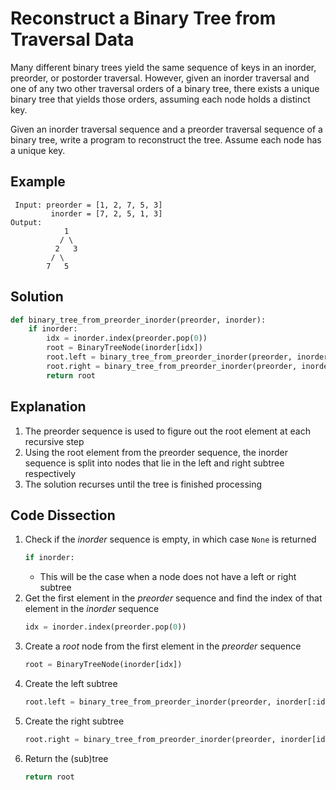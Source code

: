 # Reconstruct a Binary Tree from Traversal Data
Many different binary trees yield the same sequence of keys in an inorder, preorder, or postorder traversal. However, given an inorder traversal and one of any two other traversal orders of a binary tree, there exists a unique binary tree that yields those orders, assuming each node holds a distinct key.

Given an inorder traversal sequence and a preorder traversal sequence of a binary tree, write a program to reconstruct the tree. Assume each node has a unique key.

## Example
```
 Input: preorder = [1, 2, 7, 5, 3]
         inorder = [7, 2, 5, 1, 3]
Output:
            1
           / \
          2   3
         / \
        7   5
```

## Solution
```python
def binary_tree_from_preorder_inorder(preorder, inorder):
    if inorder:
        idx = inorder.index(preorder.pop(0))
        root = BinaryTreeNode(inorder[idx])
        root.left = binary_tree_from_preorder_inorder(preorder, inorder[:idx])
        root.right = binary_tree_from_preorder_inorder(preorder, inorder[idx+1:])
        return root
```

## Explanation
1. The preorder sequence is used to figure out the root element at each recursive step
2. Using the root element from the preorder sequence, the inorder sequence is split into nodes that lie in the left and right subtree respectively
3. The solution recurses until the tree is finished processing

## Code Dissection
1. Check if the _inorder_ sequence is empty, in which case `None` is returned
    ```python
    if inorder:
    ```
    * This will be the case when a node does not have a left or right subtree
2. Get the first element in the _preorder_ sequence and find the index of that element in the _inorder_ sequence
    ```python
    idx = inorder.index(preorder.pop(0))
    ```
3. Create a _root_ node from the first element in the _preorder_ sequence
    ```python
    root = BinaryTreeNode(inorder[idx])
    ```
4. Create the left subtree
    ```python
    root.left = binary_tree_from_preorder_inorder(preorder, inorder[:idx])
    ```
5. Create the right subtree
    ```python
    root.right = binary_tree_from_preorder_inorder(preorder, inorder[idx+1:])
    ```
6. Return the (sub)tree
    ```python
    return root
    ```